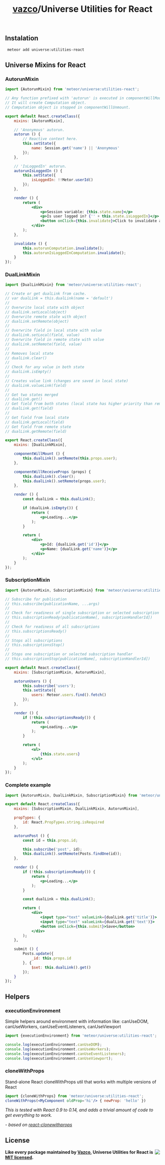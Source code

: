 <h1 align="center">
    <a href="https://github.com/vazco">vazco</a>/Universe Utilities for React
</h1>

&nbsp;

## Instalation
```sh
 meteor add universe:utilities-react
```

## Universe Mixins for React

### AutorunMixin

```jsx
import {AutorunMixin} from 'meteor/universe:utilities-react';

// Any function prefixed with 'autorun' is executed in componentWillMount.
// It will create Computation object.
// Computation object is stopped in componentWillUnmount.

export default React.createClass({
    mixins: [AutorunMixin],

    // 'Anonymous' autorun.
    autorun () {
        // Reactive context here.
        this.setState({
            name: Session.get('name') || 'Anonymous'
        });
    },

    // 'IsLoggedIn' autorun.
    autorunIsLoggedIn () {
        this.setState({
            isLoggedIn: !!Metor.userId()
        });
    },

    render () {
        return (
            <div>
                <p>Session variable: {this.state.name}</p>
                <p>Is user logged in? {'' + this.state.isLoggedIn}</p>
                <button onClick={this.invalidate}>Click to invalidate autoruns</button>
            </div>
        );
    },

    invalidate () {
        this.autorunComputation.invalidate();
        this.autorunIsLoggedInComputation.invalidate();
    }
});
```

### DualLinkMixin

```jsx
import {DualLinkMixin} from 'meteor/universe:utilities-react';

// Create or get dualLink from cache.
// var dualLink = this.dualLink(name = 'default')
//
// Overwrite local state with object
// dualLink.setLocal(object)
// Overwrite remote state with object
// dualLink.setRemote(object)
//
// Overwrite field in local state with value
// dualLink.setLocal(field, value)
// Overwrite field in remote state with value
// dualLink.setRemote(field, value)
//
// Removes local state
// dualLink.clear()
//
// Check for any value in both state
// dualLink.isEmpty()
//
// Creates value link (changes are saved in local state)
// dualLink.valueLink(field)
//
// Get two states merged
// dualLink.get()
// Get field from both states (local state has higher priority than remote)
// dualLink.get(field)
//
// Get field from local state
// dualLink.getLocal(field)
// Get field from remote state
// dualLink.getRemote(field)

export React.createClass({
    mixins: [DualLinkMixin],

    componentWillMount () {
        this.dualLink().setRemote(this.props.user);
    },

    componentWillReceiveProps (props) {
        this.dualLink().clear();
        this.dualLink().setRemote(props.user);
    },

    render () {
        const dualLink = this.dualLink();

        if (dualLink.isEmpty()) {
            return (
                <p>Loading...</p>
            );
        }

        return (
            <div>
                <p>Id: {dualLink.get('id')}</p>
                <p>Name: {dualLink.get('name')}</p>
            </div>
        );
    }
});
```

### SubscriptionMixin

```jsx
import {AutorunMixin, SubscriptionMixin} from 'meteor/universe:utilities-react';

// Subscribe for publication
// this.subscribe(publicationName, ...args)
//
// Check for readiness of single subscription or selected subscription handler
// this.subscriptionReady(publicationName[, subscriptionHandlerId])
//
// Check for readiness of all subscriptions
// this.subscriptionsReady()
//
// Stops all subscriptions
// this.subscriptionsStop()
//
// Stops one subscription or selected subscription handler
// this.subscriptionStop(publicationName[, subscriptionHandlerId])

export default React.createClass({
    mixins: [SubscriptionMixin, AutorunMixin],

    autorunUsers () {
        this.subscribe('users');
        this.setState({
            users: Meteor.users.find().fetch()
        });
    },

    render () {
        if (!this.subscriptionsReady()) {
            return (
                <p>Loading...</p>
            );
        }

        return (
            <ul>
                {this.state.users}
            </ul>
        );
    }
});
```

### Complete example

```jsx
import {AutorunMixin, DualLinkMixin, SubscriptionMixin} from 'meteor/universe:utilities-react';

export default React.createClass({
    mixins: [SubscriptionMixin, DualLinkMixin, AutorunMixin],

    propTypes: {
        id: React.PropTypes.string.isRequired
    },

    autorunPost () {
        const id = this.props.id;

        this.subscribe('post', id);
        this.dualLink().setRemote(Posts.findOne(id));
    },

    render () {
        if (!this.subscriptionsReady()) {
            return (
                <p>Loading...</p>
            );
        }

        const dualLink = this.dualLink();

        return (
            <div>
                <input type="text" valueLink={dualLink.get('title')}>
                <input type="text" valueLink={dualLink.get('text')}>
                <button onClick={this.submit}>Save</button>
            </div>
        );
    },

    submit () {
        Posts.update({
            _id: this.props.id
        }, {
            $set: this.dualLink().get()
        });
    }
});
```

## Helpers

### executionEnvironment

Simple helpers around environment with information like:
canUseDOM, canUseWorkers, canUseEventListeners, canUseViewport

```jsx
import {executionEnvironment} from 'meteor/universe:utilities-react';

console.log(executionEnvironment.canUseDOM);
console.log(executionEnvironment.canUseWorkers);
console.log(executionEnvironment.canUseEventListeners);
console.log(executionEnvironment.canUseViewport);
```

### cloneWithProps

Stand-alone React cloneWithProps util that works with multiple versions of React

```jsx
import {cloneWithProps} from 'meteor/universe:utilities-react';
cloneWithProps(<MyComponent oldProp='hi'/> { newProp: 'hello' })
```

*This is tested with React 0.9 to 0.14, and adds a trivial amount of code to get everything to work.*

*- based on [react-clonewithprops](https://github.com/jquense/react-clonewithprops)*

## License

<img src="https://vazco.eu/banner.png" align="right">

**Like every package maintained by [Vazco](https://vazco.eu/), Universe Utilities for React is [MIT licensed](https://github.com/vazco/uniforms/blob/master/LICENSE).**
